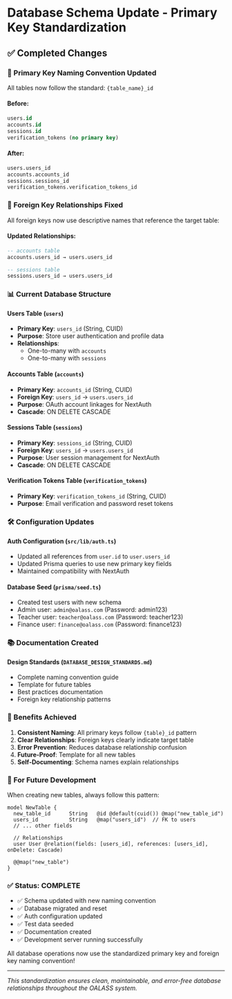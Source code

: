 # Database Schema Update - Primary Key Standardization

## ✅ **Completed Changes**

### **🔑 Primary Key Naming Convention Updated**

All tables now follow the standard: `{table_name}_id`

#### **Before:**
```sql
users.id
accounts.id  
sessions.id
verification_tokens (no primary key)
```

#### **After:**
```sql
users.users_id
accounts.accounts_id
sessions.sessions_id
verification_tokens.verification_tokens_id
```

### **🔗 Foreign Key Relationships Fixed**

All foreign keys now use descriptive names that reference the target table:

#### **Updated Relationships:**
```sql
-- accounts table
accounts.users_id → users.users_id

-- sessions table  
sessions.users_id → users.users_id
```

### **📊 Current Database Structure**

#### **Users Table** (`users`)
- **Primary Key**: `users_id` (String, CUID)
- **Purpose**: Store user authentication and profile data
- **Relationships**: 
  - One-to-many with `accounts`
  - One-to-many with `sessions`

#### **Accounts Table** (`accounts`)
- **Primary Key**: `accounts_id` (String, CUID) 
- **Foreign Key**: `users_id` → `users.users_id`
- **Purpose**: OAuth account linkages for NextAuth
- **Cascade**: ON DELETE CASCADE

#### **Sessions Table** (`sessions`)
- **Primary Key**: `sessions_id` (String, CUID)
- **Foreign Key**: `users_id` → `users.users_id` 
- **Purpose**: User session management for NextAuth
- **Cascade**: ON DELETE CASCADE

#### **Verification Tokens Table** (`verification_tokens`)
- **Primary Key**: `verification_tokens_id` (String, CUID)
- **Purpose**: Email verification and password reset tokens

### **🛠️ Configuration Updates**

#### **Auth Configuration** (`src/lib/auth.ts`)
- Updated all references from `user.id` to `user.users_id`
- Updated Prisma queries to use new primary key fields
- Maintained compatibility with NextAuth

#### **Database Seed** (`prisma/seed.ts`)
- Created test users with new schema
- Admin user: `admin@oalass.com` (Password: admin123)
- Teacher user: `teacher@oalass.com` (Password: teacher123)  
- Finance user: `finance@oalass.com` (Password: finance123)

### **📚 Documentation Created**

#### **Design Standards** (`DATABASE_DESIGN_STANDARDS.md`)
- Complete naming convention guide
- Template for future tables
- Best practices documentation
- Foreign key relationship patterns

### **🎯 Benefits Achieved**

1. **Consistent Naming**: All primary keys follow `{table}_id` pattern
2. **Clear Relationships**: Foreign keys clearly indicate target table  
3. **Error Prevention**: Reduces database relationship confusion
4. **Future-Proof**: Template for all new tables
5. **Self-Documenting**: Schema names explain relationships

### **🔮 For Future Development**

When creating new tables, always follow this pattern:

```prisma
model NewTable {
  new_table_id      String   @id @default(cuid()) @map("new_table_id")
  users_id          String   @map("users_id")  // FK to users
  // ... other fields
  
  // Relationships
  user User @relation(fields: [users_id], references: [users_id], onDelete: Cascade)
  
  @@map("new_table")
}
```

### **✅ Status: COMPLETE**

- ✅ Schema updated with new naming convention
- ✅ Database migrated and reset  
- ✅ Auth configuration updated
- ✅ Test data seeded
- ✅ Documentation created
- ✅ Development server running successfully

All database operations now use the standardized primary key and foreign key naming convention!

---
*This standardization ensures clean, maintainable, and error-free database relationships throughout the OALASS system.*
